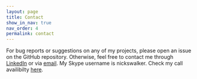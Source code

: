 ```yaml
---
layout: page
title: Contact
show_in_nav: true
nav_order: 4
permalink: contact
---
```

For bug reports or suggestions on any of my projects, please open an issue on the GitHub repository. Otherwise, feel free to contact me through [LinkedIn](https://www.linkedin.com/in/niwalker) or via [email](mailto:nickswalker@icloud.com). My Skype username is nickswalker. Check my call availibilty [here](/calendar).
